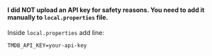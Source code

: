 #### I did **NOT** upload an API key for safety reasons. You need to add it manually to `local.properties` file.

Inside `local.properties` add line:
```
TMDB_API_KEY=your-api-key
```
